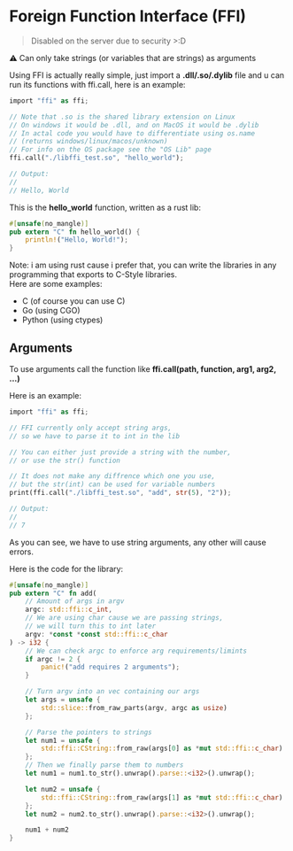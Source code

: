 # Foreign Function Interface (FFI)
> Disabled on the server due to security >:D

⚠️ Can only take strings (or variables that are strings) as arguments

Using FFI is actually really simple, just import a **.dll/.so/.dylib** file and u can run its functions with ffi.call, here is an example:
```rust
import "ffi" as ffi;

// Note that .so is the shared library extension on Linux
// On windows it would be .dll, and on MacOS it would be .dylib
// In actal code you would have to differentiate using os.name 
// (returns windows/linux/macos/unknown)
// For info on the OS package see the "OS Lib" page
ffi.call("./libffi_test.so", "hello_world");

// Output:
//
// Hello, World
```

This is the **hello_world** function, written as a rust lib:
```rust
#[unsafe(no_mangle)]
pub extern "C" fn hello_world() {
    println!("Hello, World!");
}
```

Note: i am using rust cause i prefer that, you can write the libraries in any programming that exports to C-Style libraries. \
Here are some examples:
- C (of course you can use C)
- Go (using CGO)
- Python (using ctypes)


## Arguments
To use arguments call the function like **ffi.call(path, function, arg1, arg2, ...)**

Here is an example:
```rust
import "ffi" as ffi;

// FFI currently only accept string args, 
// so we have to parse it to int in the lib

// You can either just provide a string with the number, 
// or use the str() function

// It does not make any diffrence which one you use, 
// but the str(int) can be used for variable numbers
print(ffi.call("./libffi_test.so", "add", str(5), "2"));

// Output:
//
// 7
```

As you can see, we have to use string arguments, any other will cause errors.

Here is the code for the library:
```rust
#[unsafe(no_mangle)]
pub extern "C" fn add(
    // Amount of args in argv
    argc: std::ffi::c_int,
    // We are using char cause we are passing strings, 
    // we will turn this to int later
    argv: *const *const std::ffi::c_char
) -> i32 {
    // We can check argc to enforce arg requirements/limints
    if argc != 2 {
        panic!("add requires 2 arguments");
    }

    // Turn argv into an vec containing our args
    let args = unsafe {
        std::slice::from_raw_parts(argv, argc as usize)
    };

    // Parse the pointers to strings
    let num1 = unsafe {
        std::ffi::CString::from_raw(args[0] as *mut std::ffi::c_char)
    };
    // Then we finally parse them to numbers
    let num1 = num1.to_str().unwrap().parse::<i32>().unwrap();

    let num2 = unsafe {
        std::ffi::CString::from_raw(args[1] as *mut std::ffi::c_char)
    };
    let num2 = num2.to_str().unwrap().parse::<i32>().unwrap();

    num1 + num2
}
```